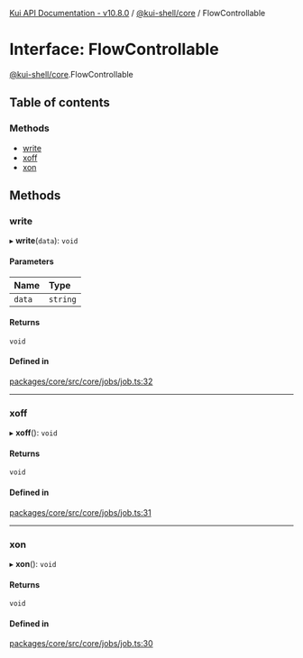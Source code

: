 [Kui API Documentation - v10.8.0](../README.md) / [@kui-shell/core](../modules/kui_shell_core.md) / FlowControllable

# Interface: FlowControllable

[@kui-shell/core](../modules/kui_shell_core.md).FlowControllable

## Table of contents

### Methods

- [write](kui_shell_core.FlowControllable.md#write)
- [xoff](kui_shell_core.FlowControllable.md#xoff)
- [xon](kui_shell_core.FlowControllable.md#xon)

## Methods

### write

▸ **write**(`data`): `void`

#### Parameters

| Name   | Type     |
| :----- | :------- |
| `data` | `string` |

#### Returns

`void`

#### Defined in

[packages/core/src/core/jobs/job.ts:32](https://github.com/kubernetes-sigs/kui/blob/kui/packages/core/src/core/jobs/job.ts#L32)

---

### xoff

▸ **xoff**(): `void`

#### Returns

`void`

#### Defined in

[packages/core/src/core/jobs/job.ts:31](https://github.com/kubernetes-sigs/kui/blob/kui/packages/core/src/core/jobs/job.ts#L31)

---

### xon

▸ **xon**(): `void`

#### Returns

`void`

#### Defined in

[packages/core/src/core/jobs/job.ts:30](https://github.com/kubernetes-sigs/kui/blob/kui/packages/core/src/core/jobs/job.ts#L30)
